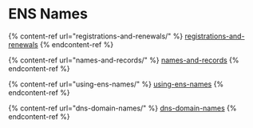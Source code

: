 # ENS Names

{% content-ref url="registrations-and-renewals/" %}
[registrations-and-renewals](registrations-and-renewals/)
{% endcontent-ref %}

{% content-ref url="names-and-records/" %}
[names-and-records](names-and-records/)
{% endcontent-ref %}

{% content-ref url="using-ens-names/" %}
[using-ens-names](using-ens-names/)
{% endcontent-ref %}

{% content-ref url="dns-domain-names/" %}
[dns-domain-names](dns-domain-names/)
{% endcontent-ref %}

